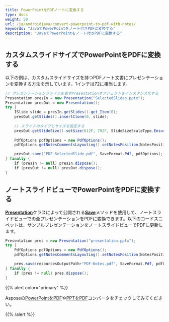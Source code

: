 ```yaml
---
title: PowerPointをPDFノートに変換する
type: docs
weight: 50
url: /ja/androidjava/convert-powerpoint-to-pdf-with-notes/
keywords: "JavaでPowerPointをノート付きPDFに変換する"
description: "JavaでPowerPointをノート付きPDFに変換する"
---
```


## **カスタムスライドサイズでPowerPointをPDFに変換する**
以下の例は、カスタムスライドサイズを持つPDFノート文書にプレゼンテーションを変換する方法を示しています。1インチは72に相当します。

```java
// プレゼンテーションファイルを表すPresentationオブジェクトをインスタンス化する
Presentation presIn = new Presentation("SelectedSlides.pptx");
Presentation presOut = new Presentation();
try {
    ISlide slide = presIn.getSlides().get_Item(0);
    presOut.getSlides().insertClone(0, slide);
    
    // スライドのタイプとサイズを設定する
    presOut.getSlideSize().setSize(612F, 792F, SlideSizeScaleType.EnsureFit);
        
    PdfOptions pdfOptions = new PdfOptions();
    pdfOptions.getNotesCommentsLayouting().setNotesPosition(NotesPositions.BottomFull);

    presOut.save("PDF-SelectedSlide.pdf", SaveFormat.Pdf, pdfOptions);
} finally {
    if (presIn != null) presIn.dispose();
    if (presOut != null) presOut.dispose();
}
```

## **ノートスライドビューでPowerPointをPDFに変換する**
[**Presentation**](https://reference.aspose.com/slides/androidjava/com.aspose.slides/Presentation)クラスによって公開される[**Save**](https://reference.aspose.com/slides/androidjava/com.aspose.slides/Presentation#save-java.lang.String-int-)メソッドを使用して、ノートスライドビューでの全プレゼンテーションをPDFに変換できます。以下のコードスニペットは、サンプルプレゼンテーションをノートスライドビューでPDFに更新します。

```java
Presentation pres = new Presentation("presentation.pptx");
try {
    PdfOptions pdfOptions = new PdfOptions();
    pdfOptions.getNotesCommentsLayouting().setNotesPosition(NotesPositions.BottomFull);

    pres.save(resourcesOutputPath+"PDF-Notes.pdf", SaveFormat.Pdf, pdfOptions);
} finally {
    if (pres != null) pres.dispose();
}
```

{{% alert color="primary" %}} 

Asposeの[PowerPointをPDF](https://products.aspose.app/slides/conversion/powerpoint-to-pdf)や[PPTをPDF](https://products.aspose.app/slides/conversion/ppt-to-pdf)コンバータをチェックしてみてください。

{{% /alert %}} 